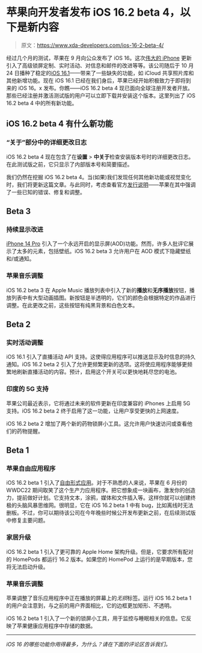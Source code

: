 # 苹果向开发者发布 iOS 16.2 beta 4，以下是新内容

> 原文：<https://www.xda-developers.com/ios-16-2-beta-4/>

经过几个月的测试，苹果在 9 月向公众发布了 iOS 16。这次[伟大的 iPhone](http://xda-developers.com/best-iphone) 更新引入了高级锁屏定制、实时活动、对信息和邮件的改进等等。该公司随后于 10 月 24 日播种了稳定的[iOS 16.1](http://xda-developers.com/ios-16-1)——带来了一些缺失的功能，如 iCloud 共享照片库和其他新增功能。现在 iOS 16.1 已经在我们身后，苹果已经开始积极致力于即将到来的 iOS 16。x 发布。你瞧——iOS 16.2 beta 4 现已面向全球注册开发者开放。那些已经注册并激活测试版的用户可以立即下载并安装这个版本。这里列出了 iOS 16.2 beta 4 中的所有新功能。

## iOS 16.2 beta 4 有什么新功能

### “关于”部分中的详细更改日志

iOS 16.2 beta 4 现在包含了在**设置** > **中关于**检查安装版本号时的详细更改日志。在此测试版之前，它只显示了内部版本号和简要描述。

我们仍然在挖掘 iOS 16.2 beta 4。当(如果)我们发现任何其他新功能或视觉变化时，我们将更新这篇文章。与此同时，考虑查看官方[发行说明](https://developer.apple.com/documentation/ios-ipados-release-notes/ios-ipados-16_2-release-notes)——苹果在其中强调了一些已知的错误、修复和调整。

## Beta 3

### 持续显示改进

[iPhone 14 Pro](http://xda-developers.com/apple-iphone-14-pro) 引入了一个永远开启的显示屏(AOD)功能。然而，许多人批评它展示了太多的元素，包括壁纸。iOS 16.2 beta 3 允许用户在 AOD 模式下隐藏壁纸和/或通知。

### 苹果音乐调整

iOS 16.2 beta 3 在 Apple Music 播放列表中引入了新的**播放**和**无序播放**按钮，播放列表中有大型动画插图。新按钮是半透明的，它们的颜色会根据特定的作品进行调整。在此更改之前，这些按钮有纯黑背景和白色文本。

## Beta 2

### 实时活动调整

iOS 16.1 引入了直播活动 API 支持。这使得应用程序可以推送显示及时信息的持久通知。iOS 16.2 beta 2 引入了允许更频繁更新的选项。这将使应用程序能够更频繁地刷新直播活动的内容。预计，启用这个开关可以更快地耗尽您的电池。

### 印度的 5G 支持

苹果公司最近表示，它将通过未来的软件更新在印度兼容的 iPhones 上启用 5G 支持。iOS 16.2 beta 2 终于启用了这一功能，让用户享受更快的上网速度。

iOS 16.2 beta 2 增加了两个新的药物锁屏小工具。这允许用户快速访问或查看他们的药物提醒。

## Beta 1

### 苹果自由应用程序

iOS 16.2 beta 1 引入了[自由形式应用](https://www.xda-developers.com/apple-freeform-app-guide/)。对于不熟悉的人来说，苹果在 6 月份的 WWDC22 期间取笑了这个生产力应用程序。把它想象成一块画布，激发你的创造力，提前做好计划。它支持文本，涂鸦，媒体和文件插入等。这样你就可以创建终极的头脑风暴思维网。很明显，它在 iOS 16.2 beta 1 中有 bug，比如离线时无法删板。不过，你可以期待该公司在今年晚些时候公开发布更新之前，在后续测试版中修复主要问题。

### 家居升级

iOS 16.2 beta 1 引入了更可靠的 Apple Home 架构升级。但是，它要求所有配对的 HomePods 都运行 16.2 版本。如果您的 HomePod 上运行的是早期版本，您将无法启动升级。

### 苹果音乐调整

苹果调整了音乐应用程序中正在播放的屏幕上的*无损*标签。运行 iOS 16.2 beta 1 的用户会注意到，与之前的用户界面相比，它的边框更加矩形、不透明。

iOS 16.2 beta 1 引入了一个新的锁屏小工具，用于监控与睡眠相关的信息。它反映了苹果健康应用程序中存储的数据。

* * *

*iOS 16 的哪些功能你用得最多，为什么？请在下面的评论区告诉我们。*
